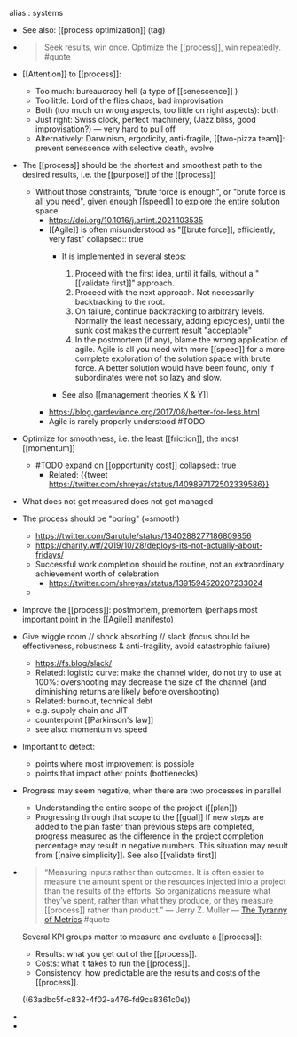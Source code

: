 alias:: systems

- See also: [[process optimization]] (tag)
- > Seek results, win once. Optimize the [[process]], win repeatedly. #quote
- [[Attention]] to [[process]]:
  * Too much: bureaucracy hell (a type of [[senescence]] )
  * Too little: Lord of the flies chaos, bad improvisation
  * Both (too much on wrong aspects, too little on right aspects): both
  * Just right: Swiss clock, perfect machinery, (Jazz bliss, good improvisation?) — very hard to pull off
  * Alternatively: Darwinism, ergodicity, anti-fragile, [[two-pizza team]]: prevent senescence with selective death, evolve
- The [[process]] should be the shortest and smoothest path to the desired results, i.e. the [[purpose]] of the [[process]]
	- Without those constraints, "brute force is enough", or "brute force is all you need", given enough [[speed]] to explore the entire solution space
		- https://doi.org/10.1016/j.artint.2021.103535
		- [[Agile]] is often misunderstood as "[[brute force]], efficiently, very fast"
		  collapsed:: true
			- It is implemented in several steps:
			  
			  1. Proceed with the first idea, until it fails, without a "[[validate first]]" approach.
			  2. Proceed with the next approach. Not necessarily backtracking to the root.
			  3. On failure, continue backtracking to arbitrary levels. Normally the least necessary, adding epicycles), until the sunk cost makes the current result "acceptable"
			  4. In the postmortem (if any), blame the wrong application of agile. Agile is all you need with more [[speed]] for a more complete exploration of the solution space with brute force. A better solution would have been found, only if subordinates were not so lazy and slow.
			- See also [[management theories X & Y]]
		- https://blog.gardeviance.org/2017/08/better-for-less.html
		- Agile is rarely properly understood #TODO
- Optimize for smoothness, i.e. the least [[friction]], the most [[momentum]]
	- #TODO expand on [[opportunity cost]]
	  collapsed:: true
		- Related: {{tweet https://twitter.com/shreyas/status/1409897172502339586}}
- What does not get measured does not get managed
- The process should be "boring" (≈smooth)
	- https://twitter.com/Sarutule/status/1340288277186809856
	- https://charity.wtf/2019/10/28/deploys-its-not-actually-about-fridays/
	- Successful work completion should be routine, not an extraordinary achievement worth of celebration
		- https://twitter.com/shreyas/status/1391594520207233024
	-
- Improve the [[process]]: postmortem, premortem (perhaps most important point in the [[Agile]] manifesto)
- Give wiggle room // shock absorbing // slack (focus should be effectiveness, robustness & anti-fragility, avoid catastrophic failure)
	- https://fs.blog/slack/
	- Related: logistic curve: make the channel wider, do not try to use at 100%: overshooting may decrease the size of the channel (and diminishing returns are likely before overshooting)
	- Related: burnout, technical debt
	- e.g. supply chain and JIT
	- counterpoint [[Parkinson's law]]
	- see also: momentum vs speed
- Important to detect:
  * points where most improvement is possible
  * points that impact other points (bottlenecks)
- Progress may seem negative, when there are two processes in parallel
  * Understanding the entire scope of the project ([[plan]])
  * Progressing through that scope to the [[goal]]
  If new steps are added to the plan faster than previous steps are completed, progress measured as the difference in the project completion percentage may result in negative numbers. This situation may result from [[naive simplicity]]. See also [[validate first]]
- > “Measuring inputs rather than outcomes. It is often easier to measure the amount spent or the resources injected into a project than the results of the efforts. So organizations measure what they’ve spent, rather than what they produce, or they measure [[process]] rather than product.” — Jerry Z. Muller — [The Tyranny of Metrics](https://twitter.com/tom_d_kerwin/status/1608831886549291013) #quote
  
  Several KPI groups matter to measure and evaluate a [[process]]:
  * Results: what you get out of the [[process]].
  * Costs: what it takes to run the [[process]].
  * Consistency: how predictable are the results and costs of the [[process]].
  
  ((63adbc5f-c832-4f02-a476-fd9ca8361c0e))
-
-